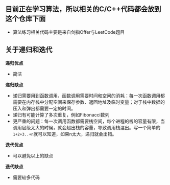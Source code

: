 ## 目前正在学习算法，所以相关的C/C++代码都会放到这个仓库下面
* 算法练习相关代码主要是来自剑指Offer与LeetCode题目

## 关于递归和迭代
**递归优点**

* 简洁

**递归缺点**

* 递归需要用到函数调用，函数调用需要时间和空间的消耗：每一次函数调用都需要在内存栈中分配空间来保存参数、返回地址及临时变量；对于栈中数据的压入和弹出都需要一定的时间。
* 递归有可能计算了多次重复，例如Fibonacci数列
* 更严重的问题：每一次调用函数都需要栈空间，每个进程的栈的容量有限，当调用层级太大的时候，就会超出栈的容量，导致调用栈溢出。写一个简单的`1+2+3..+n`就可以知道，如果n太大，递归就会出错。

**迭代优点**

* 可以避免以上的缺点

**迭代缺点**

* 需要较多代码